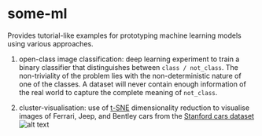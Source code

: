 # some-ml

Provides tutorial-like examples for prototyping machine learning models using various approaches.

1. open-class image classification: deep learning experiment to train a binary classifier that distinguishes between `class / not_class`. The non-triviality of the problem lies with the non-deterministic nature of one of the classes. A dataset will never contain enough information of the real world to capture the complete meaning of `not_class`.

2. cluster-visualisation: use of [t-SNE](https://lvdmaaten.github.io/tsne/) dimensionality reduction to visualise images of Ferrari, Jeep, and Bentley cars from the [Stanford cars dataset](http://ai.stanford.edu/~jkrause/cars/car_dataset.html)
![alt text](https://github.com/tdekeyser/machine-learning-exemplified/blob/master/cluster-visualisation/t-sne_cars.png "t-SNE visualisation of Stanford cars")


